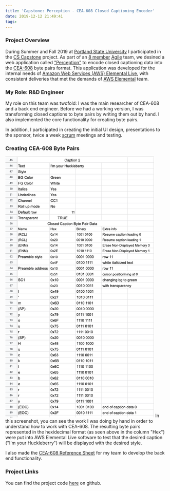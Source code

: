 ```yaml
---
title: 'Capstone: Perception - CEA-608 Closed Captioning Encoder'
date: 2019-12-12 21:49:41
tags:
---
```

### Project Overview
During Summer and Fall 2019 at [Portland State University](https://www.pdx.edu/) I participated in the [CS Capstone](https://www.pdx.edu/computer-science/capstone) project. As part of an [8 member](https://github.com/capstone-team-a/Perception#contributors) [Agile](https://en.wikipedia.org/wiki/Agile_software_development) team, we desined a web application called ["Perception"](https://github.com/capstone-team-a/Perception) to encode closed captioning data into the [CEA-608](https://en.wikipedia.org/wiki/EIA-608) byte pairs format. This application was developed for the internal needs of [Amazon Web Services (AWS) Elemental Live](https://aws.amazon.com/elemental-live/), with consistent deliveries that met the demands of [AWS Elemental](https://www.elemental.com/) team.

### My Role: R&D Engineer
My role on this team was twofold: I was the main researcher of CEA-608 and a back end engineer. Before we had a working version, I was transforming closed captions to byte pairs by writing them out by hand. I also implemented the core functionality for creating byte pairs.

In addition, I participated in creating the initial UI design, presentations to the sponsor, twice a week [scrum](https://en.wikipedia.org/wiki/Scrum_(software_development)) meetings and testing.

### Creating CEA-608 Byte Pairs
![](/images/perception1.png)
In this screenshot, you can see the work I was doing by hand in order to understand how to work with CEA-608. The resulting byte pairs represented in the hexidecimal format (as seen above in the column "Hex") were put into AWS Elemental Live software to test that the desired caption ("I'm your Huckleberry") will be displayed with the desired style. 

I also made the [CEA-608 Reference Sheet](https://docs.google.com/document/d/1GigKq2DuLFBuGjMSP3BT_yEVJRNedL-094kt7KUj-Ds/edit?usp=sharing) for my team to develop the back end functionality.

### Project Links
You can find the project code [here](https://github.com/capstone-team-a/Perception) on github.
